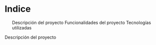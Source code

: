 <h1>Indice</h1>

<ul>Descripción del proyecto
Funcionalidades del proyecto
Tecnologías utilizadas</ul>
Descripción del proyecto
